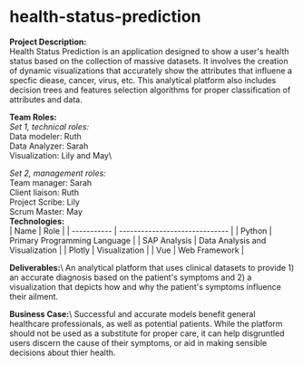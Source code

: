 # health-status-prediction

**Project Description:**\
Health Status Prediction is an application designed to show a user's health status based on the collection of massive datasets. It involves the creation of dynamic visualizations that accurately show the attributes that influene a specfic diease, cancer, virus, etc. This analytical platform also includes decision trees and features selection algorithms for proper classification of attributes and data.
  
**Team Roles:**\
*Set 1, technical roles:*\
Data modeler: Ruth\
Data Analyzer: Sarah\
Visualization: Lily and May\

*Set 2, management roles:*\
Team manager: Sarah\
Client liaison: Ruth\
Project Scribe: Lily\
Scrum Master: May\
**Technologies:**\
| Name      | Role                                          |
| -----------    | ------------------------------           |
| Python         | Primary Programming Language             |
| SAP Analysis   | Data Analysis and Visualization          |
| Plotly         |  Visualization                           |
| Vue            |  Web Framework                           |

**Deliverables:**\ An analytical platform that uses clinical datasets to provide 1) an accurate diagnosis based on the patient's symptoms and 2) a visualization that depicts how and why the patient's symptoms influence their ailment.

**Business Case:**\ Successful and accurate models benefit general healthcare professionals, as well as potential patients. While the platform should not be used as a substitute for proper care, it can help disgruntled users discern the cause of their symptoms, or aid in making sensible decisions about thier health.
